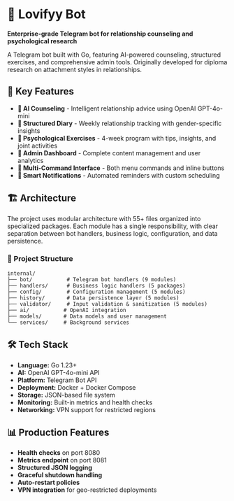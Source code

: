 # 🤖 Lovifyy Bot

**Enterprise-grade Telegram bot for relationship counseling and psychological research**

A Telegram bot built with Go, featuring AI-powered counseling, structured exercises, and comprehensive admin tools. 
Originally developed for diploma research on attachment styles in relationships.

## 🎯 Key Features

- **🧠 AI Counseling** - Intelligent relationship advice using OpenAI GPT-4o-mini
- **📝 Structured Diary** - Weekly relationship tracking with gender-specific insights  
- **💑 Psychological Exercises** - 4-week program with tips, insights, and joint activities
- **👑 Admin Dashboard** - Complete content management and user analytics
- **📱 Multi-Command Interface** - Both menu commands and inline buttons
- **🔔 Smart Notifications** - Automated reminders with custom scheduling

## 🏗️ Architecture

The project uses modular architecture with 55+ files organized into specialized packages. 
Each module has a single responsibility, with clear separation between bot handlers,
business logic, configuration, and data persistence.

### 📁 Project Structure
```
internal/
├── bot/           # Telegram bot handlers (9 modules)
├── handlers/      # Business logic handlers (5 packages)  
├── config/        # Configuration management (5 modules)
├── history/       # Data persistence layer (5 modules)
├── validator/     # Input validation & sanitization (5 modules)
├── ai/           # OpenAI integration
├── models/       # Data models and user management
└── services/     # Background services
```

## 🛠️ Tech Stack

- **Language:** Go 1.23+
- **AI:** OpenAI GPT-4o-mini API
- **Platform:** Telegram Bot API
- **Deployment:** Docker + Docker Compose
- **Storage:** JSON-based file system
- **Monitoring:** Built-in metrics and health checks
- **Networking:** VPN support for restricted regions

## 📊 Production Features

- **Health checks** on port 8080
- **Metrics endpoint** on port 8081  
- **Structured JSON logging**
- **Graceful shutdown handling**
- **Auto-restart policies**
- **VPN integration** for geo-restricted deployments